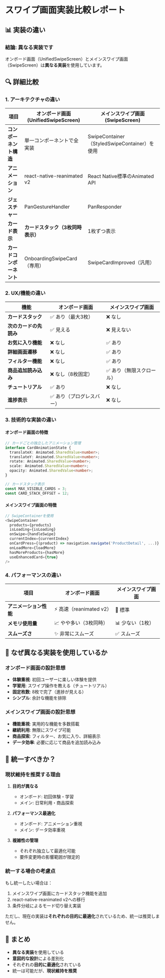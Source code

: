 # スワイプ画面実装比較レポート

## 📊 実装の違い

### **結論: 異なる実装です**

オンボード画面（UnifiedSwipeScreen）とメインスワイプ画面（SwipeScreen）は**異なる実装**を使用しています。

## 🔍 詳細比較

### 1. **アーキテクチャの違い**

| 項目 | オンボード画面 (UnifiedSwipeScreen) | メインスワイプ画面 (SwipeScreen) |
|------|-------------------------------------|-----------------------------------|
| **コンポーネント構造** | 単一コンポーネントで全実装 | SwipeContainer（StyledSwipeContainer）を使用 |
| **アニメーション** | react-native-reanimated v2 | React Native標準のAnimated API |
| **ジェスチャー** | PanGestureHandler | PanResponder |
| **カード表示** | **カードスタック（3枚同時表示）** | 1枚ずつ表示 |
| **カードコンポーネント** | OnboardingSwipeCard（専用） | SwipeCardImproved（汎用） |

### 2. **UX/機能の違い**

| 機能 | オンボード画面 | メインスワイプ画面 |
|------|--------------|-----------------|
| **カードスタック** | ✅ あり（最大3枚） | ❌ なし |
| **次のカードの先読み** | ✅ 見える | ❌ 見えない |
| **お気に入り機能** | ❌ なし | ✅ あり |
| **詳細画面遷移** | ❌ なし | ✅ あり |
| **フィルター機能** | ❌ なし | ✅ あり |
| **商品追加読み込み** | ❌ なし（8枚固定） | ✅ あり（無限スクロール） |
| **チュートリアル** | ✅ あり | ❌ なし |
| **進捗表示** | ✅ あり（プログレスバー） | ❌ なし |

### 3. **技術的な実装の違い**

#### **オンボード画面の特徴**
```typescript
// カードごとの独立したアニメーション管理
interface CardAnimationState {
  translateX: Animated.SharedValue<number>;
  translateY: Animated.SharedValue<number>;
  rotate: Animated.SharedValue<number>;
  scale: Animated.SharedValue<number>;
  opacity: Animated.SharedValue<number>;
}

// カードスタック表示
const MAX_VISIBLE_CARDS = 3;
const CARD_STACK_OFFSET = 12;
```

#### **メインスワイプ画面の特徴**
```typescript
// SwipeContainerを使用
<SwipeContainer
  products={products}
  isLoading={isLoading}
  onSwipe={handleSwipe}
  currentIndex={currentIndex}
  onCardPress={(product) => navigation.navigate('ProductDetail', ...)}
  onLoadMore={loadMore}
  hasMoreProducts={hasMore}
  useEnhancedCard={true}
/>
```

### 4. **パフォーマンスの違い**

| 項目 | オンボード画面 | メインスワイプ画面 |
|------|--------------|-----------------|
| **アニメーション性能** | ⚡ 高速（reanimated v2） | 🔄 標準 |
| **メモリ使用量** | 📈 やや多い（3枚同時） | 📊 少ない（1枚） |
| **スムーズさ** | ✨ 非常にスムーズ | ✅ スムーズ |

## 🎯 なぜ異なる実装を使用しているか

### **オンボード画面の設計思想**
- **体験重視**: 初回ユーザーに楽しい体験を提供
- **学習用**: スワイプ操作を教える（チュートリアル）
- **固定枚数**: 8枚で完了（進捗が見える）
- **シンプル**: 余計な機能を排除

### **メインスワイプ画面の設計思想**
- **機能重視**: 実用的な機能を多数搭載
- **継続利用**: 無限にスワイプ可能
- **商品探索**: フィルター、お気に入り、詳細表示
- **データ効率**: 必要に応じて商品を追加読み込み

## 🔄 統一すべきか？

### **現状維持を推奨する理由**

1. **目的が異なる**
   - オンボード: 初回体験・学習
   - メイン: 日常利用・商品探索

2. **パフォーマンス最適化**
   - オンボード: アニメーション重視
   - メイン: データ効率重視

3. **複雑性の管理**
   - それぞれ独立して最適化可能
   - 要件変更時の影響範囲が限定的

### **統一する場合の考慮点**

もし統一したい場合は：
1. メインスワイプ画面にカードスタック機能を追加
2. react-native-reanimated v2への移行
3. 条件分岐によるモード切り替え実装

ただし、現在の実装は**それぞれの目的に最適化**されているため、統一は推奨しません。

## 📝 まとめ

- **異なる実装**を使用している
- **意図的な設計**による差別化
- それぞれの**目的に最適化**されている
- 統一は可能だが、**現状維持を推奨**
